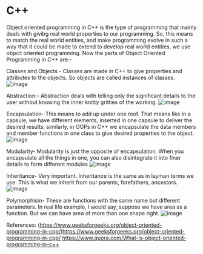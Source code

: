 # C++

Object oriented programming in C++ is the type of programming that mainly deals with givibg real world properties to our programming. So, this means to match the real world entities, and make programming evolve in such a way that it could be made to extend to develop real world entities, we use object oriented programming. Now the parts of Object Oriented Programming in C++ are:-

Classes and Objects -  Classes are made in C++ to give properties and attributes to the objects. So objects are called instances of classes.
![image](https://github.com/zangelchen/CPP_Object_Oriented_Programming/assets/117549284/92834cb7-5cf4-4f09-85fc-2c0c0dddbcb4)

Abstraction:- Abstraction deals with telling only the significant details to the user without knowing the inner knitty gritties of the working.
![image](https://github.com/zangelchen/CPP_Object_Oriented_Programming/assets/117549284/b2e8620e-81f3-4f6a-945a-e44ed719204d)

Encapsulation- This means to add up under one roof. That means like in a capsule, we have different elements, inserted in one capsule to deliver the desired results, similarly, in OOPs in C++ we encapsulate the data members and member functions in one class to give desired properties to the object. 
![image](https://github.com/zangelchen/CPP_Object_Oriented_Programming/assets/117549284/9ec50b30-bc2f-4d2a-a7e3-94062c3c8db2)

Modularity- Modularity is just the opposite of encapsulation. When you encapsulate all the things in one, you can also disintegrate it into finer details to form different modules
![image](https://github.com/zangelchen/CPP_Object_Oriented_Programming/assets/117549284/9504e347-ee0b-46f7-bf8a-d2505fd2fd35)

Inheritance- Very important. Inheritance is the same as in layman terms we use. This is what we inherit from our parents, forefathers, ancestors.
![image](https://github.com/zangelchen/CPP_Object_Oriented_Programming/assets/117549284/75a0841c-9eb3-4313-a17e-f267f7105020)

Polymorphism- These are functions with the same name but different parameters. In real life example, I would say, suppose we have area as a function. But we can have area of more than one shape right. 
![image](https://github.com/zangelchen/CPP_Object_Oriented_Programming/assets/117549284/b4be2a35-6acd-4cd0-bec6-1b18793d41b4)


References:
(https://www.geeksforgeeks.org/object-oriented-programming-in-cpp/)https://www.geeksforgeeks.org/object-oriented-programming-in-cpp/
https://www.quora.com/What-is-object-oriented-programming-in-c++

